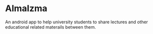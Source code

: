 # Almalzma
An android app to help university students to share lectures and other educational related materails between them.
